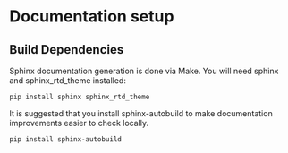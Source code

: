 # Documentation setup

## Build Dependencies
Sphinx documentation generation is done via Make. You will need sphinx and sphinx_rtd_theme installed:
```
pip install sphinx sphinx_rtd_theme
```

It is suggested that you install sphinx-autobuild to make documentation improvements easier to check locally.
```
pip install sphinx-autobuild
```
